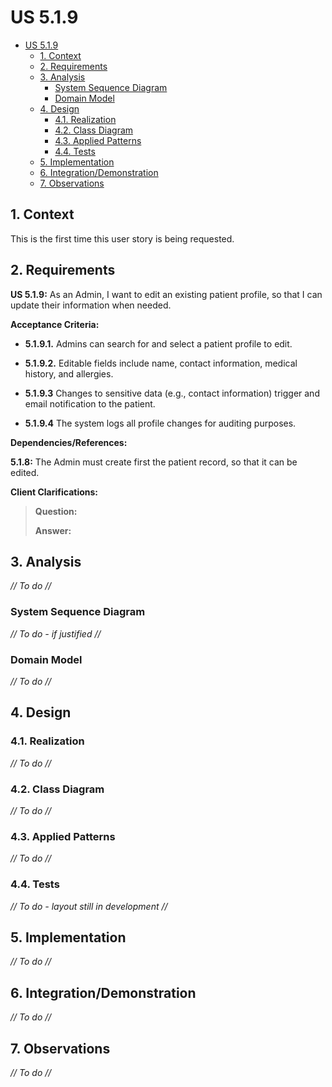 # US 5.1.9

<!-- TOC -->
* [US 5.1.9](#us-519)
  * [1. Context](#1-context)
  * [2. Requirements](#2-requirements)
  * [3. Analysis](#3-analysis)
    * [System Sequence Diagram](#system-sequence-diagram)
    * [Domain Model](#domain-model)
  * [4. Design](#4-design)
    * [4.1. Realization](#41-realization)
    * [4.2. Class Diagram](#42-class-diagram)
    * [4.3. Applied Patterns](#43-applied-patterns)
    * [4.4. Tests](#44-tests)
  * [5. Implementation](#5-implementation)
  * [6. Integration/Demonstration](#6-integrationdemonstration)
  * [7. Observations](#7-observations)
<!-- TOC -->


## 1. Context

This is the first time this user story is being requested.

## 2. Requirements

**US 5.1.9:** As an Admin, I want to edit an existing patient profile, so that I can update their information when needed.

**Acceptance Criteria:**

- **5.1.9.1.** Admins can search for and select a patient profile to edit.

- **5.1.9.2.** Editable fields include name, contact information, medical history, and allergies.

- **5.1.9.3** Changes to sensitive data (e.g., contact information) trigger and email notification to the patient.

- **5.1.9.4** The system logs all profile changes for auditing purposes.

**Dependencies/References:**

**5.1.8:** The Admin must create first the patient record, so that it can be edited.

**Client Clarifications:**

> **Question:** 
>
> **Answer:** 


## 3. Analysis

_// To do //_

### System Sequence Diagram

_// To do - if justified //_

### Domain Model

_// To do //_

## 4. Design

### 4.1. Realization

_// To do //_

### 4.2. Class Diagram

_// To do //_

### 4.3. Applied Patterns

_// To do //_

### 4.4. Tests

_// To do - layout still in development //_ 


## 5. Implementation

_// To do //_

## 6. Integration/Demonstration

_// To do //_

## 7. Observations

_// To do //_